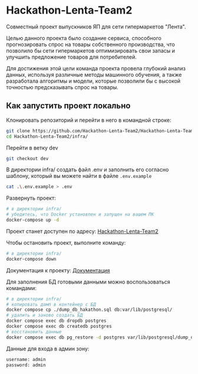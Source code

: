 # Hackathon-Lenta-Team2
Совместный проект выпускников ЯП для сети гипермаркетов "Лента".
    
Целью данного проекта было создание сервиса, способного прогнозировать спрос на товары собственного производства, что позволило бы сети гипермаркетов оптимизировать свои запасы и улучшить предложение товаров для потребителей.
    
Для достижения этой цели команда проекта провела глубокий анализ данных, используя различные методы машинного обучения, а также разработала алгоритмы и модели, которые позволили бы с высокой точностью предсказывать спрос на товары.
      
## Как запустить проект локально

Клонировать репозиторий и перейти в него в командной строке:

```bash
git clone https://github.com/Hackathon-Lenta-Team2/Hackathon-Lenta-Team2.git
cd Hackathon-Lenta-Team2/infra/
```
Перейти в ветку dev
```bash
git checkout dev
```
В директории infra/ создать файл .env и заполнить его согласно шаблону, 
который вы можете найти в файле `.env.example`
```bash
cat .\.env.example > .env
```
Развернуть проект:
``` bash
# в директории infra/
# убедитесь, что Docker установлен и запущен на вашем ПК
docker-compose up -d
```

Проект станет доступен по адресу: [Hackathon-Lenta-Team2](http://127.0.0.1/)

Чтобы остановить проект, выполните команду:
```bash
# в директории infra/
docker-compose down
```

Документация к проекту: [Документация](http://127.0.0.1/docs/)

Для заполнения БД готовыми данными можно воспользоваться командами:
``` bash
# в директории infra/
# копировать дамп в контейнер c БД
docker compose cp ./dump_db_hakathon.sql db:var/lib/postgresql/
# удалить и заново создать БД
docker compose exec db dropdb postgres
docker compose exec db createdb postgres
# восстановить данные
docker compose exec db pg_restore -d postgres var/lib/postgresql/dump_db_hakathon.sql
```
Данные для входа в админ зону:
```bash
username: admin
password: admin
```
